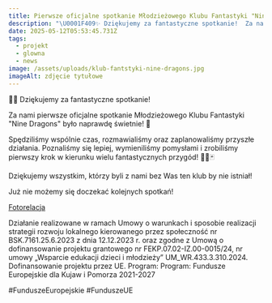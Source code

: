 ```yaml
---
title: Pierwsze oficjalne spotkanie Młodzieżowego Klubu Fantastyki "Nine Dragons"
description: "\U0001F409✨ Dziękujemy za fantastyczne spotkanie!  Za nami pierwsze oficjalne spotkanie Młodzieżowego Klubu Fantastyki [...]"
date: 2025-05-12T05:53:45.731Z
tags:
  - projekt
  - glowna
  - news
image: /assets/uploads/klub-fantstyki-nine-dragons.jpg
imageAlt: zdjęcie tytułowe
---
```

🐉✨ Dziękujemy za fantastyczne spotkanie!

Za nami pierwsze oficjalne spotkanie Młodzieżowego Klubu Fantastyki "Nine Dragons" było naprawdę świetnie! 🙌

Spędziliśmy wspólnie czas, rozmawialiśmy oraz zaplanowaliśmy przyszłe działania. Poznaliśmy się lepiej, wymieniliśmy pomysłami i zrobiliśmy pierwszy krok w kierunku wielu fantastycznych przygód! 🎲🎨🃏

Dziękujemy wszystkim, którzy byli z nami bez Was ten klub by nie istniał!

Już nie możemy się doczekać kolejnych spotkań!

[Fotorelacja](https://www.facebook.com/permalink.php?story_fbid=pfbid02UZday1KhmeS1BUaBwp6zb9kv1gnpvMysbAzk5GRtS4dEWyzaGo7Q72SvFLS59Y3Pl&id=61561108863537)



Działanie realizowane w ramach Umowy o warunkach i sposobie realizacji strategii rozwoju lokalnego kierowanego przez społeczność nr BSK.7161.25.6.2023 z dnia 12.12.2023 r. oraz zgodne z Umową o dofinansowanie projektu grantowego nr FEKP.07.02-IZ.00-0015/24, nr umowy „Wsparcie edukacji dzieci i młodzieży” UM_WR.433.3.310.2024. Dofinansowanie projektu przez UE. Program: Program: Fundusze Europejskie dla Kujaw i Pomorza 2021-2027

\#FunduszeEuropejskie #FunduszeUE
